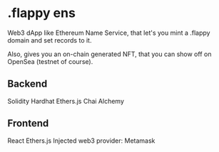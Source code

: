 # .flappy ens

Web3 dApp like Ethereum Name Service, that let's you mint a .flappy domain and set records to it.

Also, gives you an on-chain generated NFT, that you can show off on OpenSea (testnet of course).

## Backend
Solidity
Hardhat
Ethers.js
Chai
Alchemy

## Frontend
React
Ethers.js
Injected web3 provider: Metamask
